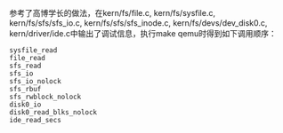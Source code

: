 参考了高博学长的做法，在kern/fs/file.c, kern/fs/sysfile.c, kern/fs/sfs/sfs_io.c, kern/fs/sfs/sfs_inode.c, kern/fs/devs/dev_disk0.c, kern/driver/ide.c中输出了调试信息，执行make qemu时得到如下调用顺序：

	sysfile_read
	file_read
	sfs_read
	sfs_io
	sfs_io_nolock
	sfs_rbuf
	sfs_rwblock_nolock
	disk0_io
	disk0_read_blks_nolock
	ide_read_secs